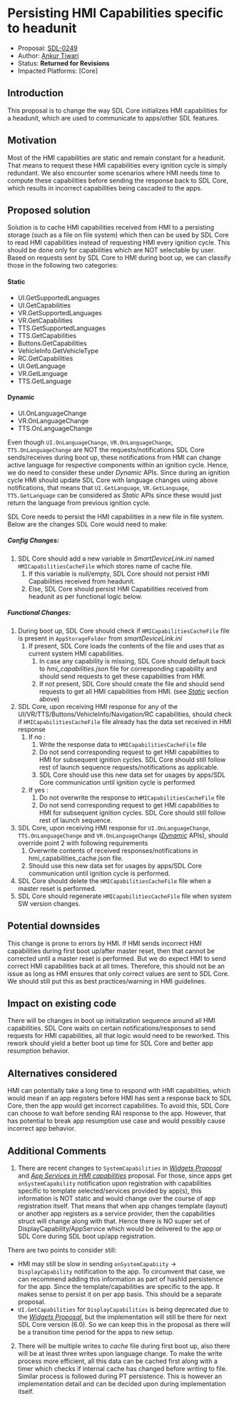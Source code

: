 # Persisting HMI Capabilities specific to headunit

* Proposal: [SDL-0249](0249-Persisting-HMI-Capabilities-specific-to-headunit.md)
* Author: [Ankur Tiwari](https://github.com/atiwari9)
* Status: **Returned for Revisions**
* Impacted Platforms: [Core]

## Introduction

This proposal is to change the way SDL Core initializes HMI capabilities for a headunit, which are used to communicate to apps/other SDL features.

## Motivation

Most of the HMI capabilities are static and remain constant for a headunit. That means to request these HMI capabilities every ignition cycle is simply redundant. We also encounter some scenarios where HMI needs time to compute these capabilities before sending the response back to SDL Core, which results in incorrect capabilities being cascaded to the apps.

## Proposed solution

Solution is to cache HMI capabilities received from HMI to a persisting storage (such as a file on file system) which then can be used by SDL Core to read HMI capabilities instead of requesting HMI every ignition cycle. This should be done only for capabilities which are NOT selectable by user. Based on requests sent by SDL Core to HMI during boot up, we can classify those in the following two categories:

#### Static
  * UI.GetSupportedLanguages
  * UI.GetCapabilities
  * VR.GetSupportedLanguages
  * VR.GetCapabilities
  * TTS.GetSupportedLanguages
  * TTS.GetCapabilities
  * Buttons.GetCapabilities
  * VehicleInfo.GetVehicleType
  * RC.GetCapabilities
  * UI.GetLanguage
  * VR.GetLanguage
  * TTS.GetLanguage

#### Dynamic
  * UI.OnLanguageChange
  * VR.OnLanguageChange
  * TTS.OnLanguageChange

Even though `UI.OnLanguageChange`, `VR.OnLanguageChange`, `TTS.OnLanguageChange` are NOT the requests/notifications SDL Core sends/receives during boot up, these notifications from HMI can change active language for respective components within an ignition cycle. Hence, we do need to consider these under _Dynamic_ APIs. Since during an ignition cycle HMI should update SDL Core with language changes using above notifications, that means that `UI.GetLanguage`, `VR.GetLanguage`, `TTS.GetLanguage` can be considered as _Static_ APIs since these would just return the language from previous ignition cycle.

SDL Core needs to persist the HMI capabilities in a new file in file system. Below are the changes SDL Core would need to make:

##### Config Changes:
1. SDL Core should add a new variable in _SmartDeviceLink.ini_ named `HMICapabilitiesCacheFile` which stores name of cache file.
   1. If this variable is null/empty, SDL Core should not persist HMI Capabilities received from headunit.
   2. Else, SDL Core should persist HMI Capabilities received from headunit as per functional logic below.

##### Functional Changes:
1. During boot up, SDL Core should check if `HMICapabilitiesCacheFile` file is present in `AppStorageFolder` from _smartDeviceLink.ini_
   1. If present, SDL Core loads the contents of the file and uses that as current system HMI capabilities.
      1. In case any capability is missing, SDL Core should default back to _hmi_capabilities.json_ file for corresponding capability and should send requests to get these capabilities from HMI.
      2. If not present, SDL Core should create the file and should send requests to get all HMI capabilities from HMI. (see [_Static_](#static) section above)
2. SDL Core, upon receiving HMI response for any of the UI/VR/TTS/Buttons/VehicleInfo/Navigation/RC capabilities, should check if `HMICapabilitiesCacheFile` file already has the data set received in HMI response
   1. If no :
      1. Write the response data to `HMICapabilitiesCacheFile` file
      2. Do not send corresponding request to get HMI capabilities to HMI for subsequent ignition cycles. SDL Core should still follow rest of launch sequence requests/notifications as applicable.
      3. SDL Core should use this new data set for usages by apps/SDL Core communication until ignition cycle is performed
   2. If yes : 
      1. Do not overwrite the response to `HMICapabilitiesCacheFile` file
      2. Do not send corresponding request to get HMI capabilities to HMI for subsequent ignition cycles. SDL Core should still follow rest of launch sequence.
3. SDL Core, upon receiving HMI response for `UI.OnLanguageChange`, `TTS.OnLanguageChange` and `VR.OnLanguageChange` ([_Dynamic_](#dynamic) APIs), should override point 2 with following requirements
   1. Overwrite contents of received responses/notifications in hmi_capabilities_cache.json file.	
   2. Should use this new data set for usages by apps/SDL Core communication until ignition cycle is performed.
4. SDL Core should delete the `HMICapabilitiesCacheFile` file when a master reset is performed.
5. SDL Core should regenerate `HMICapabilitiesCacheFile` file when system SW version changes.


## Potential downsides

This change is prone to errors by HMI. If HMI sends incorrect HMI capabilities during first boot up/after master reset, then that cannot be corrected until a master reset is performed. But we do expect HMI to send correct HMI capabilities back at all times. Therefore, this should not be an issue as long as HMI ensures that only correct values are sent to SDL Core. We should still put this as best practices/warning in HMI guidelines.

## Impact on existing code

There will be changes in boot up initialization sequence around all HMI capabilities. SDL Core waits on certain notifications/responses to send requests for HMI capabilities, all that logic would need to be reworked. This rework should yield a better boot up time for SDL Core and better app resumption behavior.

## Alternatives considered

HMI can potentially take a long time to respond with HMI capabilities, which would mean if an app registers before HMI has sent a response back to SDL Core, then the app would get incorrect capabilities. To avoid this, SDL Core can choose to wait before sending RAI response to the app. However, that has potential to break app resumption use case and would possibly cause incorrect app behavior.

## Additional Comments

1. There are recent changes to `SystemCapabilities` in [_Widgets Proposal_](https://github.com/smartdevicelink/sdl_evolution/blob/master/proposals/0216-widget-support.md) and [_App Services in HMI capabilities_](https://github.com/smartdevicelink/sdl_evolution/blob/master/proposals/0246-app-services-hmi_capabilities.md) proposal. For those, since apps get `onSystemCapability` notification upon registration with capabilities specific to template selected/services provided by app(s), this information is NOT static and would change over the course of app registration itself. That means that when app changes template (layout) or another app registers as a service provider, then the capabilities struct will change along with that. Hence there is NO super set of DisplayCapability/AppService which would be delivered to the app or SDL Core during SDL boot up/app registration.

There are two points to consider still:

   * HMI may still be slow in sending `onSystemCapabiity` -> `DisplayCapability` notification to the app. To circumvent that case, we can recommend adding this information as part of hashId persistence for the app. Since the template/capabilities are specific to the app. It makes sense to persist it on per app basis. This should be a separate proposal.
   * `UI.GetCapabilities` for `DisplayCapabilities` is being deprecated due to the [_Widgets Proposal_](https://github.com/smartdevicelink/sdl_evolution/blob/master/proposals/0216-widget-support.md), but the implementation will still be there for next SDL Core version (6.0). So we can keep this in the proposal as there will be a transition time period for the apps to new setup.

2. There will be multiple writes to _cache_ file during first boot up, also there will be at least three writes upon language change. To make the write process more efficient, all this data can be cached first along with a timer which checks if internal cache has changed before writing to file. Similar process is followed during PT persistence. This is however an implementation detail and can be decided upon during implementation itself.
